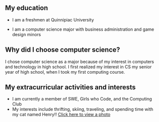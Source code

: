 ## My education

- I am a freshmen at Quinnipiac University 

- I am a computer science major with business administration and game design minors 



## Why did I choose computer science?

I chose computer science as a major because of my interest in computers and technology in high school. I first realized my interest in CS my senior year of high school, when I took my first computing course. 


## My extracurricular activities and interests 

- I am currently a member of SWE, Girls who Code, and the Computing Club 
- My interests include thrifting, skiing, traveling, and spending time with my cat named Henry!!        [ Click here to view a photo](./assets/images/Henry_IMG_0347.png)




